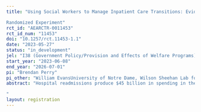 ```yaml
---
title: "Using Social Workers to Manage Inpatient Care Transitions: Evidence from a
Randomized Experiment"
rct_id: "AEARCTR-0011453"
rct_id_num: "11453"
doi: "10.1257/rct.11453-1.1"
date: "2023-05-27"
status: "in_development"
jel: "I38 (Government Policy/Provision and Effects of Welfare Programs)"
start_year: "2023-06-08"
end_year: "2026-07-01"
pi: "Brendan Perry"
pi_other: "William EvansUniversity of Notre Dame, Wilson Sheehan Lab for Economic Opportunities (LEO); Elizabeth MunnichUniversity of Louisville; Kathryn WagnerMarquette University"
abstract: "Hospital readmissions produce $45 billion in spending in the Medicare and Medicaid programs. There is a growing recognition that social determinants of health are important drivers of preventable hospital readmissions, especially in vulnerable populations. Catholic Charities West Virginia (CCWVa) has partnered with three West Virginia hospitals to launch the Hospital Transition Program (HTP). Modeled after a successful care transition program in Chicago, the goal of the program is to provide support and training for continued care after a patient is discharged from the hospital. A CCWVa case manager meets with eligible patients in the hospital, visiting them at their home after discharge, assessing needs, and coordinating services with local agencies to ensure that patients are in the best position to carry out their care plan for recovery. The Wilson Sheehan Lab for Economic Opportunities (LEO) at Notre Dame has partnered with CCWVa to design a randomized control trial to evaluate the impact of the HTP on hospital readmission rates and the costs of the readmissions. The goal of the intervention is for HTP to  reduce 30-, 60-, and 90-day readmission rates. The expected sample size is 4800 individuals with half of the sample being selected to receive services.
"
layout: registration
---
```


